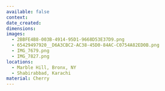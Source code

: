 ```yaml
---
available: false
context:
date_created:
dimensions:
images:
  - 2BBFE4B8-003B-4914-95D1-9668D53E37D9.png
  - 65429497920__D6A3CBC2-AC38-45D0-84AC-C0754A82ED0B.png
  - IMG_7679.png
  - IMG_7827.png
locations:
  - Marble Hill, Bronx, NY
  - Shabirabbad, Karachi
material: Cherry
---
```

